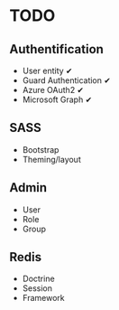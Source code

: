# TODO
## Authentification
- User entity ✔
- Guard Authentication ✔
- Azure OAuth2 ✔
- Microsoft Graph ✔

## SASS
- Bootstrap
- Theming/layout

## Admin
- User
- Role
- Group

## Redis
- Doctrine
- Session
- Framework